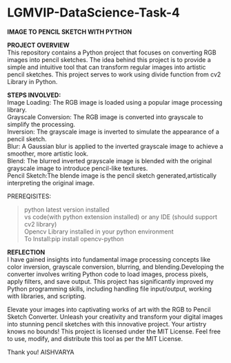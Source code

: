 # **LGMVIP-DataScience-Task-4**
**IMAGE TO PENCIL SKETCH WITH PYTHON**

**PROJECT OVERVIEW**  
This repository contains a Python project that focuses on converting RGB images into pencil sketches. The idea behind this project is to provide a simple and intuitive tool that can transform regular images into artistic pencil sketches.
This project serves to work using divide function from cv2 Library in Python.

**STEPS INVOLVED:**  
Image Loading: The RGB image is loaded using a popular image processing library.  
Grayscale Conversion: The RGB image is converted into grayscale to simplify the processing.  
Inversion: The grayscale image is inverted to simulate the appearance of a pencil sketch.  
Blur: A Gaussian blur is applied to the inverted grayscale image to achieve a smoother, more artistic look.  
Blend: The blurred inverted grayscale image is blended with the original grayscale image to introduce pencil-like textures.  
Pencil Sketch:The blende image is the pencil sketch generated,artistically interpreting the original image.  

PREREQISITES:
>python latest version installed  
>vs code(with python extension installed) or any IDE (should support cv2 library)  
>Opencv Library installed in your python environment  
To Install:pip install opencv-python


**REFLECTION**  
I have gained insights into fundamental image processing concepts like color inversion, grayscale conversion, blurring, and blending.Developing the converter involves writing Python code to load images, process pixels, apply filters, and save output. This project has significantly improved my Python programming skills, including handling file input/output, working with libraries, and scripting.

Elevate your images into captivating works of art with the RGB to Pencil Sketch Converter. Unleash your creativity and transform your digital images into stunning pencil sketches with this innovative project. Your artistry knows no bounds!
This project is licensed under the MIT License.
Feel free to use, modify, and distribute this tool as per the MIT License.


Thank you!
AISHVARYA



